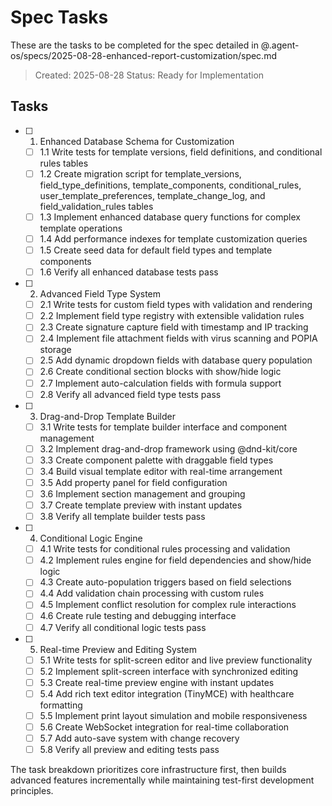 # Spec Tasks

These are the tasks to be completed for the spec detailed in @.agent-os/specs/2025-08-28-enhanced-report-customization/spec.md

> Created: 2025-08-28
> Status: Ready for Implementation

## Tasks

- [ ] 1. Enhanced Database Schema for Customization
  - [ ] 1.1 Write tests for template versions, field definitions, and conditional rules tables
  - [ ] 1.2 Create migration script for template_versions, field_type_definitions, template_components, conditional_rules, user_template_preferences, template_change_log, and field_validation_rules tables
  - [ ] 1.3 Implement enhanced database query functions for complex template operations
  - [ ] 1.4 Add performance indexes for template customization queries
  - [ ] 1.5 Create seed data for default field types and template components
  - [ ] 1.6 Verify all enhanced database tests pass

- [ ] 2. Advanced Field Type System
  - [ ] 2.1 Write tests for custom field types with validation and rendering
  - [ ] 2.2 Implement field type registry with extensible validation rules
  - [ ] 2.3 Create signature capture field with timestamp and IP tracking
  - [ ] 2.4 Implement file attachment fields with virus scanning and POPIA storage
  - [ ] 2.5 Add dynamic dropdown fields with database query population
  - [ ] 2.6 Create conditional section blocks with show/hide logic
  - [ ] 2.7 Implement auto-calculation fields with formula support
  - [ ] 2.8 Verify all advanced field type tests pass

- [ ] 3. Drag-and-Drop Template Builder
  - [ ] 3.1 Write tests for template builder interface and component management
  - [ ] 3.2 Implement drag-and-drop framework using @dnd-kit/core
  - [ ] 3.3 Create component palette with draggable field types
  - [ ] 3.4 Build visual template editor with real-time arrangement
  - [ ] 3.5 Add property panel for field configuration
  - [ ] 3.6 Implement section management and grouping
  - [ ] 3.7 Create template preview with instant updates
  - [ ] 3.8 Verify all template builder tests pass

- [ ] 4. Conditional Logic Engine
  - [ ] 4.1 Write tests for conditional rules processing and validation
  - [ ] 4.2 Implement rules engine for field dependencies and show/hide logic
  - [ ] 4.3 Create auto-population triggers based on field selections
  - [ ] 4.4 Add validation chain processing with custom rules
  - [ ] 4.5 Implement conflict resolution for complex rule interactions
  - [ ] 4.6 Create rule testing and debugging interface
  - [ ] 4.7 Verify all conditional logic tests pass

- [ ] 5. Real-time Preview and Editing System
  - [ ] 5.1 Write tests for split-screen editor and live preview functionality
  - [ ] 5.2 Implement split-screen interface with synchronized editing
  - [ ] 5.3 Create real-time preview engine with instant updates
  - [ ] 5.4 Add rich text editor integration (TinyMCE) with healthcare formatting
  - [ ] 5.5 Implement print layout simulation and mobile responsiveness
  - [ ] 5.6 Create WebSocket integration for real-time collaboration
  - [ ] 5.7 Add auto-save system with change recovery
  - [ ] 5.8 Verify all preview and editing tests pass

The task breakdown prioritizes core infrastructure first, then builds advanced features incrementally while maintaining test-first development principles.